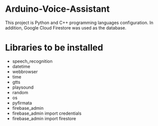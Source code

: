 # Arduino-Voice-Assistant
This project is Python and C++ programming languages configuration. In addition, Google Cloud Firestore was used as the database.

# Libraries to be installed
- speech_recognition
- datetime
- webbrowser
- time
- gtts
- playsound
- random
- os
- pyfirmata
- firebase_admin
- firebase_admin import credentials
- firebase_admin import firestore
